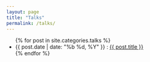 ```yaml
---
layout: page
title: "Talks"
permalink: /talks/
---
```


<ul class="posts">
    {% for post in site.categories.talks %}
        <li>
            <span class="post-date">{{ post.date | date: "%b %d, %Y" }}</span>
            :
            <a class="post-link" href="{{ post.url }}">{{ post.title }}</a>
        </li>
    {% endfor %}
</ul>
